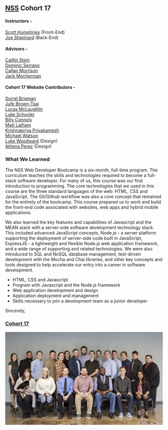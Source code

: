 ## [NSS](http://nashvillesoftwareschool.com/) Cohort 17
#### Instructors -
[Scott Humphries](https://github.com/sscotth) (Front-End)  
[Joe Shephard](https://github.com/JoeShep) (Back-End)


#### Advisors -
[Caitlin Stein](https://github.com/C-Stein)  
[Dominic Serrano](https://github.com/DominicSerranoC14)  
[Callan Morrison](https://github.com/morecallan)  
[Jack Mocherman](https://github.com/jackmoch)  

#### Cohort 17 Website Contributors -  
[Sorrel Brigman](https://github.com/SorrelBrigman)  
[Jufe Brown-Tsai](https://github.com/Jufebrown)  
[Lucas McLaughlin](https://github.com/LucasMcL)  
[Luke Schuyler](https://github.com/lukeschuyler)  
[Billy Connoly](https://github.com/sirwilliamiv)  
[Matt Latham](https://github.com/lathammatt)  
[Krishnapriya Priyakamesh](https://github.com/priyakamesh)  
[Michael Watson](https://github.com/mwatson615)  
[Luke Woodward](https://github.com/lukewalt) (Design)  
[Athena Perez](https://github.com/athenaperez) (Design)

### What We Learned
The NSS Web Developer Bootcamp is a six-month, full-time program. The curriculum teaches the skills and technologies required to become a full-stack software developer. For many of us, this course was our first introduction to programming. The core technologies that we used in this course are the three standard languages of the web: HTML, CSS and JavaScript. The Git/Github workflow was also a core concept that remained for the entirety of the bootcamp.  This course prepared us to work and build the front-end code associated with websites, web apps and hybrid mobile applications.

We also learned the key features and capabilities of Javascript and the MEAN stack with a server-side software development technology stack. This included advanced JavaScript concepts, Node.js - a server platform supporting the deployment of server-side code built in JavaScript, ExpressJS - a lightweight and flexible Node.js web application framework, and a wide range of supporting and related technologies. We were also introduced to SQL and NoSQL database management, test-driven development with the Mocha and Chai libraries, and other key concepts and tools designed to help accelerate our entry into a career in software development.

- HTML, CSS and Javascript
- Program with Javascript and the Node.js framework
- Web application development and design
- Application deployment and management
- Skills necessary to join a development team as a junior developer

Sincerely,

### [Cohort 17](https://github.com/orgs/nss-day-cohort-17)

<img align="center" src="assets/studentPics/group1.jpg" />
